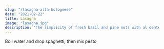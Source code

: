 ```yaml
---
slug: "/lasagna-alla-bolognese"
date: "2021-02-22"
title: Lasagna
image: "lasagna.jpg"
description: "The simplicity of fresh basil and pine nuts with al dente spaghetti"
---
```


Boil water and drop spaghetti, then mix pesto

